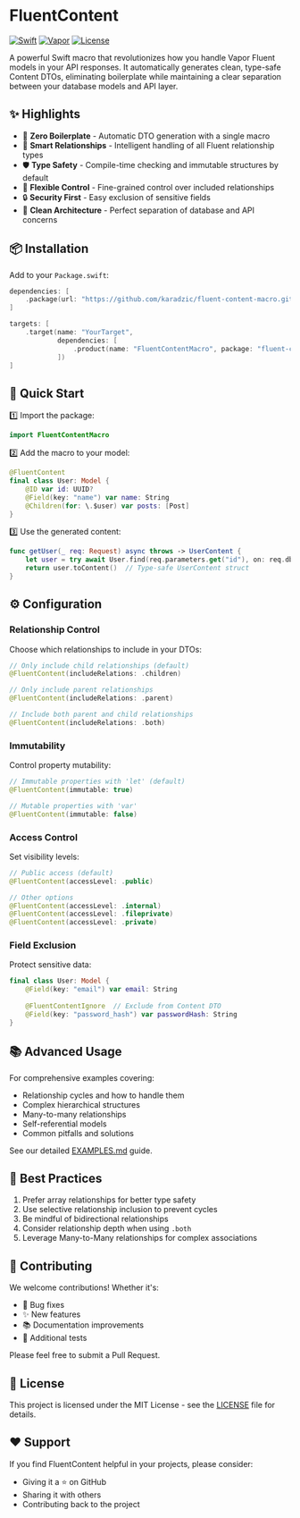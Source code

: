 # FluentContent

[![Swift](https://img.shields.io/badge/Swift-5.9-orange.svg)](https://swift.org)
[![Vapor](https://img.shields.io/badge/Vapor-4.0-blue.svg)](https://vapor.codes)
[![License](https://img.shields.io/badge/license-MIT-green.svg)](LICENSE)

A powerful Swift macro that revolutionizes how you handle Vapor Fluent models in your API responses. It automatically generates clean, type-safe Content DTOs, eliminating boilerplate while maintaining a clear separation between your database models and API layer.

## ✨ Highlights

- 🚀 **Zero Boilerplate** - Automatic DTO generation with a single macro
- 🔄 **Smart Relationships** - Intelligent handling of all Fluent relationship types
- 🛡️ **Type Safety** - Compile-time checking and immutable structures by default
- 🎯 **Flexible Control** - Fine-grained control over included relationships
- 🔒 **Security First** - Easy exclusion of sensitive fields
- 🎨 **Clean Architecture** - Perfect separation of database and API concerns

## 📦 Installation

Add to your `Package.swift`:

```swift
dependencies: [
    .package(url: "https://github.com/karadzic/fluent-content-macro.git", from: "1.0.0")
]

targets: [
    .target(name: "YourTarget",
            dependencies: [
                .product(name: "FluentContentMacro", package: "fluent-content-macro")
            ])
]
```

## 🚀 Quick Start

1️⃣ Import the package:
```swift
import FluentContentMacro
```

2️⃣ Add the macro to your model:
```swift
@FluentContent
final class User: Model {
    @ID var id: UUID?
    @Field(key: "name") var name: String
    @Children(for: \.$user) var posts: [Post]
}
```

3️⃣ Use the generated content:
```swift
func getUser(_ req: Request) async throws -> UserContent {
    let user = try await User.find(req.parameters.get("id"), on: req.db)
    return user.toContent()  // Type-safe UserContent struct
}
```

## ⚙️ Configuration

### Relationship Control
Choose which relationships to include in your DTOs:
```swift
// Only include child relationships (default)
@FluentContent(includeRelations: .children)

// Only include parent relationships
@FluentContent(includeRelations: .parent)

// Include both parent and child relationships
@FluentContent(includeRelations: .both)
```

### Immutability
Control property mutability:
```swift
// Immutable properties with 'let' (default)
@FluentContent(immutable: true)

// Mutable properties with 'var'
@FluentContent(immutable: false)
```

### Access Control
Set visibility levels:
```swift
// Public access (default)
@FluentContent(accessLevel: .public)

// Other options
@FluentContent(accessLevel: .internal)
@FluentContent(accessLevel: .fileprivate)
@FluentContent(accessLevel: .private)
```

### Field Exclusion
Protect sensitive data:
```swift
final class User: Model {
    @Field(key: "email") var email: String
    
    @FluentContentIgnore  // Exclude from Content DTO
    @Field(key: "password_hash") var passwordHash: String
}
```

## 📚 Advanced Usage

For comprehensive examples covering:
- Relationship cycles and how to handle them
- Complex hierarchical structures
- Many-to-many relationships
- Self-referential models
- Common pitfalls and solutions

See our detailed [EXAMPLES.md](EXAMPLES.md) guide.

## 🎯 Best Practices

1. Prefer array relationships for better type safety
2. Use selective relationship inclusion to prevent cycles
3. Be mindful of bidirectional relationships
4. Consider relationship depth when using `.both`
5. Leverage Many-to-Many relationships for complex associations

## 🤝 Contributing

We welcome contributions! Whether it's:
- 🐛 Bug fixes
- ✨ New features
- 📚 Documentation improvements
- 🧪 Additional tests

Please feel free to submit a Pull Request.

## 📄 License

This project is licensed under the MIT License - see the [LICENSE](LICENSE) file for details.

## ❤️ Support

If you find FluentContent helpful in your projects, please consider:
- Giving it a ⭐️ on GitHub
- Sharing it with others
- Contributing back to the project
